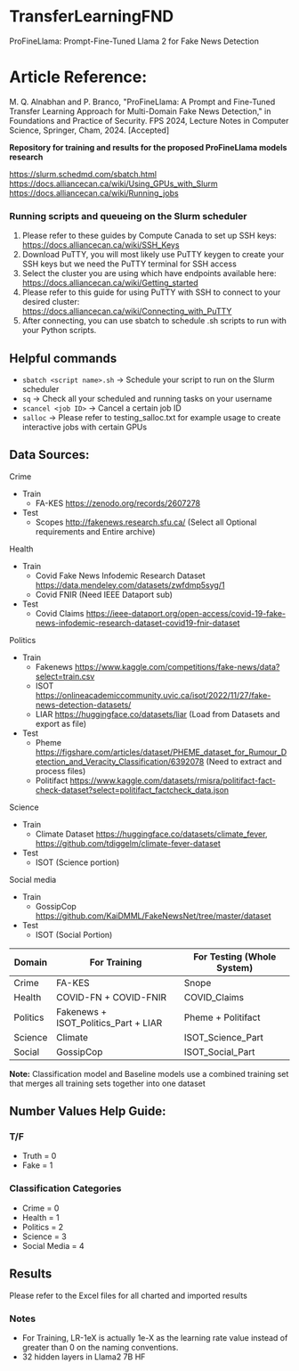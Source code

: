 # TransferLearningFND
ProFineLlama: Prompt-Fine-Tuned Llama 2 for Fake News Detection

# Article Reference: 
M. Q. Alnabhan and P. Branco, "ProFineLlama: A Prompt and Fine-Tuned Transfer Learning Approach for Multi-Domain Fake News Detection," in Foundations and Practice of Security. FPS 2024, Lecture Notes in Computer Science, Springer, Cham, 2024. [Accepted]


**Repository for training and results for the proposed ProFineLlama models research**

https://slurm.schedmd.com/sbatch.html
https://docs.alliancecan.ca/wiki/Using_GPUs_with_Slurm
https://docs.alliancecan.ca/wiki/Running_jobs


### Running scripts and queueing on the Slurm scheduler
1. Please refer to these guides by Compute Canada to set up SSH keys: https://docs.alliancecan.ca/wiki/SSH_Keys
2. Download PuTTY, you will most likely use PuTTY keygen to create your SSH keys but we need the PuTTY terminal for SSH access
3. Select the cluster you are using which have endpoints available here: https://docs.alliancecan.ca/wiki/Getting_started 
4. Please refer to this guide for using PuTTY with SSH to connect to your desired cluster: https://docs.alliancecan.ca/wiki/Connecting_with_PuTTY
5. After connecting, you can use sbatch to schedule .sh scripts to run with your Python scripts. 

## Helpful commands
- ``` sbatch <script name>.sh ``` -> Schedule your script to run on the Slurm scheduler
- ``` sq ``` -> Check all your scheduled and running tasks on your username
- ``` scancel <job ID> ``` -> Cancel a certain job ID
- ``` salloc ``` -> Please refer to testing_salloc.txt for example usage to create interactive jobs with certain GPUs

## Data Sources:

Crime
- Train
    -  FA-KES https://zenodo.org/records/2607278
- Test
    - Scopes http://fakenews.research.sfu.ca/ (Select all Optional requirements and Entire archive)

Health
- Train
    - Covid Fake News Infodemic Research Dataset https://data.mendeley.com/datasets/zwfdmp5syg/1
    - Covid FNIR (Need IEEE Dataport sub)
- Test
    - Covid Claims https://ieee-dataport.org/open-access/covid-19-fake-news-infodemic-research-dataset-covid19-fnir-dataset

Politics
- Train
    - Fakenews https://www.kaggle.com/competitions/fake-news/data?select=train.csv 
    - ISOT https://onlineacademiccommunity.uvic.ca/isot/2022/11/27/fake-news-detection-datasets/
    - LIAR https://huggingface.co/datasets/liar (Load from Datasets and export as file)
- Test
    - Pheme https://figshare.com/articles/dataset/PHEME_dataset_for_Rumour_Detection_and_Veracity_Classification/6392078 (Need to extract and process files)
    - Politifact https://www.kaggle.com/datasets/rmisra/politifact-fact-check-dataset?select=politifact_factcheck_data.json

Science
- Train
    - Climate Dataset https://huggingface.co/datasets/climate_fever, https://github.com/tdiggelm/climate-fever-dataset
- Test  
    - ISOT (Science portion)

Social media
- Train
    - GossipCop https://github.com/KaiDMML/FakeNewsNet/tree/master/dataset
- Test
    - ISOT (Social Portion)

| Domain   | For Training                              | For Testing (Whole System) |
|----------|-------------------------------------------|----------------------------|
| Crime    | FA-KES                                    | Snope                      |
| Health   | COVID-FN + COVID-FNIR                     | COVID_Claims               |
| Politics | Fakenews + ISOT_Politics_Part + LIAR      | Pheme + Politifact         |
| Science  | Climate                                   | ISOT_Science_Part          |
| Social   | GossipCop                                 | ISOT_Social_Part           |

**Note:** Classification model and Baseline models use a combined training set that merges all training sets together into one dataset 

## Number Values Help Guide:
### T/F
- Truth = 0
- Fake = 1

### Classification Categories
- Crime = 0
- Health = 1
- Politics = 2
- Science = 3
- Social Media = 4

## Results
Please refer to the Excel files for all charted and imported results 

### Notes
- For Training, LR-1eX is actually 1e-X as the learning rate value instead of greater than 0 on the naming conventions. 
- 32 hidden layers in Llama2 7B HF
